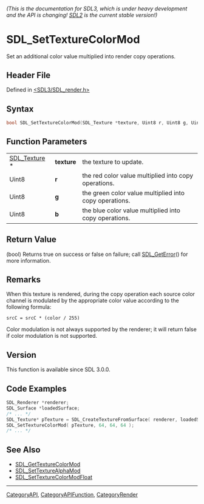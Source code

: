 ###### (This is the documentation for SDL3, which is under heavy development and the API is changing! [SDL2](https://wiki.libsdl.org/SDL2/) is the current stable version!)
# SDL_SetTextureColorMod

Set an additional color value multiplied into render copy operations.

## Header File

Defined in [<SDL3/SDL_render.h>](https://github.com/libsdl-org/SDL/blob/main/include/SDL3/SDL_render.h)

## Syntax

```c
bool SDL_SetTextureColorMod(SDL_Texture *texture, Uint8 r, Uint8 g, Uint8 b);
```

## Function Parameters

|                              |             |                                                        |
| ---------------------------- | ----------- | ------------------------------------------------------ |
| [SDL_Texture](SDL_Texture) * | **texture** | the texture to update.                                 |
| Uint8                        | **r**       | the red color value multiplied into copy operations.   |
| Uint8                        | **g**       | the green color value multiplied into copy operations. |
| Uint8                        | **b**       | the blue color value multiplied into copy operations.  |

## Return Value

(bool) Returns true on success or false on failure; call
[SDL_GetError](SDL_GetError)() for more information.

## Remarks

When this texture is rendered, during the copy operation each source color
channel is modulated by the appropriate color value according to the
following formula:

`srcC = srcC * (color / 255)`

Color modulation is not always supported by the renderer; it will return
false if color modulation is not supported.

## Version

This function is available since SDL 3.0.0.

## Code Examples

```c
SDL_Renderer *renderer;
SDL_Surface *loadedSurface;
/* ... */
SDL_Texture* pTexture = SDL_CreateTextureFromSurface( renderer, loadedSurface );
SDL_SetTextureColorMod( pTexture, 64, 64, 64 );
/* ... */
```

## See Also

- [SDL_GetTextureColorMod](SDL_GetTextureColorMod)
- [SDL_SetTextureAlphaMod](SDL_SetTextureAlphaMod)
- [SDL_SetTextureColorModFloat](SDL_SetTextureColorModFloat)

----
[CategoryAPI](CategoryAPI), [CategoryAPIFunction](CategoryAPIFunction), [CategoryRender](CategoryRender)

